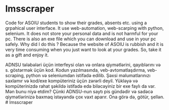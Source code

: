 # lmsscraper
Code for ASOIU students to show their grades, absents etc. using a grpahical user interface.
It use web-automation, web-scarping with python, selenium.
It does not store your personal data and is not harmful for your pc.
There is also an exe file which you can download and use in your pc safely.
Why did I do this ? Because the website of ASOIU is rubbish and it is very time consuming when you just want to look at your grades.
So, take it as a gift and enjoy it.

ADNSU tələbələri üçün interfeysi olan və onlara qiymətlərini, qayıblərını və s. göstərmək üçün kod.
Kodun yazılmasında, veb-avtomatlaşdırma, veb-scraping, python və seleniumdan istifadə edilib.
Şəxsi məlumatlarınızı saxlamır və kod/exe kompüteriniz üçün zərərli deyil.
Yükləyə və kompüterinizdə rahat şəkildə istifadə edə biləcəyiniz bir exe faylı da var.
Mən bunu niyə etdim? Çünki ADNSU-nun saytı pis gündədir və sadəcə qiymətlərinizə baxmaq istəyəndə çox vaxt aparır.
Ona görə də, götür, şellən.
#   l m s s c r a p e r  
 